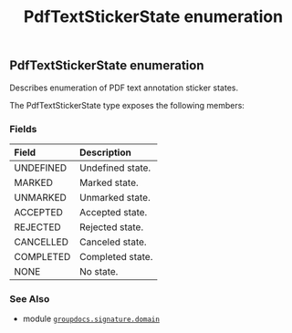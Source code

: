 ﻿---
title: PdfTextStickerState enumeration
second_title: GroupDocs.Signature for Python via .NET API References
description: 
type: docs
url: /python-net/groupdocs.signature.domain/pdftextstickerstate/
is_root: false
weight: 680
---

## PdfTextStickerState enumeration

Describes enumeration of PDF text annotation sticker states.



The PdfTextStickerState type exposes the following members:

### Fields
| Field | Description |
| :- | :- |
| UNDEFINED | Undefined state. |
| MARKED | Marked state. |
| UNMARKED | Unmarked state. |
| ACCEPTED | Accepted state. |
| REJECTED | Rejected state. |
| CANCELLED | Canceled state. |
| COMPLETED | Completed state. |
| NONE | No state. |



### See Also
* module [`groupdocs.signature.domain`](..)
